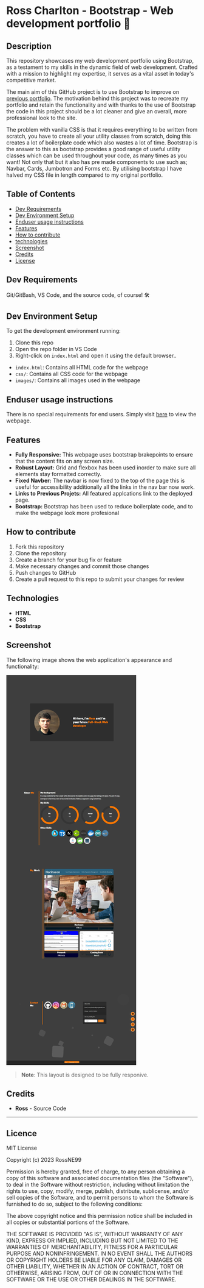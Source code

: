 # Ross Charlton - Bootstrap - Web development portfolio 🚀

## Description
This repository showcases my web development portfolio using Bootstrap, as a testament to my skills in the dynamic field of web development. Crafted with a mission to highlight my expertise, it serves as a vital asset in today's competitive market.

The main aim of this GitHub project is to use Bootstrap to improve on [previous portfolio](https://github.com/RossNE99/HTML-CSS-portfolio). The motivation behind this project was to recreate my portfolio and retain the functionality and with thanks to the use of Bootstrap the code in this project should be a lot cleaner and give an overall, more professional look to the site. 

The problem with vanilla CSS is that it requires everything to be written from scratch, you have to create all your utility classes from scratch, doing this creates a lot of boilerplate code which also wastes a lot of time. Bootstrap is the answer to this as bootstrap provides a good range of useful utility classes which can be used throughout your code, as many times as you want! Not only that but it also has pre made components to use such as; Navbar, Cards, Jumbotron and Forms etc. By utilising bootstrap I have halved my CSS file in length compared to my original portfolio.

## Table of Contents

- [Dev Requirements](#Dev-Requirements)
- [Dev Environment Setup](#Dev-Environment-Setup)
- [Enduser usage instructions](#End-user-usage-instructions)
- [Features](#Features)
- [How to contribute](#How-to-contribute)
- [technologies ](#technologies)
- [Screenshot](#Screenshot)
- [Credits](#credits)
- [License](#license)

## Dev Requirements
Git/GitBash, VS Code, and the source code, of course! 🛠️

## Dev Environment Setup
To get the development environment running:
1. Clone this repo
2. Open the repo folder in VS Code
3. Right-click on `index.html` and open it using the default browser..

- `index.html`: Contains all HTML code for the webpage
- `css/`: Contains all CSS code for the webpage
- `images/`: Contains all images used in the webpage

## Enduser usage instructions
There is no special requirements for end users. Simply visit [here](https://rossne99.github.io/Bootstrap-portfolio/) to view the webpage.

## Features
- **Fully Responsive:** This webpage uses bootstrap brakepoints to ensure that the content fits on any screen size.
- **Robust Layout:** Grid and flexbox has been used inorder to make sure all elements stay formatted correctly.
- **Fixed Navber:** The navbar is now fixed to the top of the page this is useful for accessibility additionally all the links in the nav bar now work.
- **Links to Previous Projets:** All featured applcations link to the deployed page.
- **Bootstrap:** Bootstrap has been used to reduce boilerplate code, and to make the webpage look more profesional

## How to contribute
1. Fork this repository
2. Clone the repository
3. Create a branch for your bug fix or feature
4. Make necessary changes and commit those changes
5. Push changes to GitHub
6. Create a pull request to this repo to submit your changes for review

## Technologies
- **HTML**
- **CSS**
- **Bootstrap** 

## Screenshot

The following image shows the web application's appearance and functionality:

![Full Width Screenshot](images/FullWidthScreenshot.jpeg)

> **Note**: This layout is designed to be fully responive.


## Credits 
- **Ross** - Source Code

---

## Licence

MIT License

Copyright (c) 2023 RossNE99

Permission is hereby granted, free of charge, to any person obtaining a copy
of this software and associated documentation files (the "Software"), to deal
in the Software without restriction, including without limitation the rights
to use, copy, modify, merge, publish, distribute, sublicense, and/or sell
copies of the Software, and to permit persons to whom the Software is
furnished to do so, subject to the following conditions:

The above copyright notice and this permission notice shall be included in all
copies or substantial portions of the Software.

THE SOFTWARE IS PROVIDED "AS IS", WITHOUT WARRANTY OF ANY KIND, EXPRESS OR
IMPLIED, INCLUDING BUT NOT LIMITED TO THE WARRANTIES OF MERCHANTABILITY,
FITNESS FOR A PARTICULAR PURPOSE AND NONINFRINGEMENT. IN NO EVENT SHALL THE
AUTHORS OR COPYRIGHT HOLDERS BE LIABLE FOR ANY CLAIM, DAMAGES OR OTHER
LIABILITY, WHETHER IN AN ACTION OF CONTRACT, TORT OR OTHERWISE, ARISING FROM,
OUT OF OR IN CONNECTION WITH THE SOFTWARE OR THE USE OR OTHER DEALINGS IN THE
SOFTWARE.
